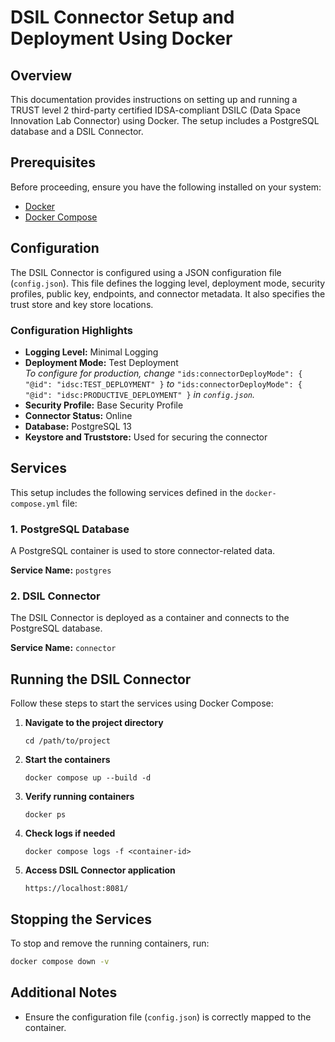 # DSIL Connector Setup and Deployment Using Docker

## Overview
This documentation provides instructions on setting up and running a TRUST level 2 third-party certified IDSA-compliant DSILC (Data Space Innovation Lab Connector) using Docker. The setup includes a PostgreSQL database and a DSIL Connector.

## Prerequisites
Before proceeding, ensure you have the following installed on your system:

- [Docker](https://www.docker.com/)
- [Docker Compose](https://docs.docker.com/compose/)

## Configuration
The DSIL Connector is configured using a JSON configuration file (`config.json`). This file defines the logging level, deployment mode, security profiles, public key, endpoints, and connector metadata. It also specifies the trust store and key store locations.

### Configuration Highlights
- **Logging Level:** Minimal Logging
- **Deployment Mode:** Test Deployment  
  *To configure for production, change* `"ids:connectorDeployMode": { "@id": "idsc:TEST_DEPLOYMENT" }` *to* `"ids:connectorDeployMode": { "@id": "idsc:PRODUCTIVE_DEPLOYMENT" }` *in `config.json`.*
- **Security Profile:** Base Security Profile
- **Connector Status:** Online
- **Database:** PostgreSQL 13
- **Keystore and Truststore:** Used for securing the connector

## Services
This setup includes the following services defined in the `docker-compose.yml` file:

### 1. PostgreSQL Database
A PostgreSQL container is used to store connector-related data.

**Service Name:** `postgres`

### 2. DSIL Connector
The DSIL Connector is deployed as a container and connects to the PostgreSQL database.

**Service Name:** `connector`

## Running the DSIL Connector
Follow these steps to start the services using Docker Compose:

1. **Navigate to the project directory**
   ```
   cd /path/to/project
   ```
2. **Start the containers**
   ```
   docker compose up --build -d
   ```
3. **Verify running containers**
   ```
   docker ps
   ```
4. **Check logs if needed**
   ```
   docker compose logs -f <container-id>
   ```
5. **Access DSIL Connector application**
   ```
   https://localhost:8081/
   ```

## Stopping the Services
To stop and remove the running containers, run:
```sh
docker compose down -v
```

## Additional Notes
- Ensure the configuration file (`config.json`) is correctly mapped to the container.

